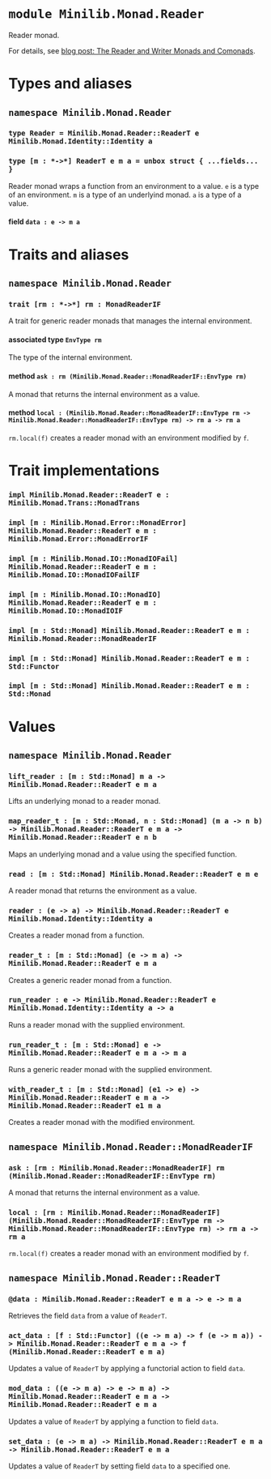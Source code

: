 # `module Minilib.Monad.Reader`

Reader monad.

For details, see [blog post: The Reader and Writer Monads and Comonads](https://www.olivierverdier.com/posts/2014/12/31/reader-writer-monad-comonad/).

# Types and aliases

## `namespace Minilib.Monad.Reader`

### `type Reader = Minilib.Monad.Reader::ReaderT e Minilib.Monad.Identity::Identity a`

### `type [m : *->*] ReaderT e m a = unbox struct { ...fields... }`

Reader monad wraps a function from an environment to a value.
`e` is a type of an environment.
`m` is a type of an underlyind monad.
`a` is a type of a value.

#### field `data : e -> m a`

# Traits and aliases

## `namespace Minilib.Monad.Reader`

### `trait [rm : *->*] rm : MonadReaderIF`

A trait for generic reader monads that manages the internal environment.

#### associated type `EnvType rm`

The type of the internal environment.

#### method `ask : rm (Minilib.Monad.Reader::MonadReaderIF::EnvType rm)`

A monad that returns the internal environment as a value.

#### method `local : (Minilib.Monad.Reader::MonadReaderIF::EnvType rm -> Minilib.Monad.Reader::MonadReaderIF::EnvType rm) -> rm a -> rm a`

`rm.local(f)` creates a reader monad with an environment modified by `f`.

# Trait implementations

### `impl Minilib.Monad.Reader::ReaderT e : Minilib.Monad.Trans::MonadTrans`

### `impl [m : Minilib.Monad.Error::MonadError] Minilib.Monad.Reader::ReaderT e m : Minilib.Monad.Error::MonadErrorIF`

### `impl [m : Minilib.Monad.IO::MonadIOFail] Minilib.Monad.Reader::ReaderT e m : Minilib.Monad.IO::MonadIOFailIF`

### `impl [m : Minilib.Monad.IO::MonadIO] Minilib.Monad.Reader::ReaderT e m : Minilib.Monad.IO::MonadIOIF`

### `impl [m : Std::Monad] Minilib.Monad.Reader::ReaderT e m : Minilib.Monad.Reader::MonadReaderIF`

### `impl [m : Std::Monad] Minilib.Monad.Reader::ReaderT e m : Std::Functor`

### `impl [m : Std::Monad] Minilib.Monad.Reader::ReaderT e m : Std::Monad`

# Values

## `namespace Minilib.Monad.Reader`

### `lift_reader : [m : Std::Monad] m a -> Minilib.Monad.Reader::ReaderT e m a`

Lifts an underlying monad to a reader monad.

### `map_reader_t : [m : Std::Monad, n : Std::Monad] (m a -> n b) -> Minilib.Monad.Reader::ReaderT e m a -> Minilib.Monad.Reader::ReaderT e n b`

Maps an underlying monad and a value using the specified function.

### `read : [m : Std::Monad] Minilib.Monad.Reader::ReaderT e m e`

A reader monad that returns the environment as a value.

### `reader : (e -> a) -> Minilib.Monad.Reader::ReaderT e Minilib.Monad.Identity::Identity a`

Creates a reader monad from a function.

### `reader_t : [m : Std::Monad] (e -> m a) -> Minilib.Monad.Reader::ReaderT e m a`

Creates a generic reader monad from a function.

### `run_reader : e -> Minilib.Monad.Reader::ReaderT e Minilib.Monad.Identity::Identity a -> a`

Runs a reader monad with the supplied environment.

### `run_reader_t : [m : Std::Monad] e -> Minilib.Monad.Reader::ReaderT e m a -> m a`

Runs a generic reader monad with the supplied environment.

### `with_reader_t : [m : Std::Monad] (e1 -> e) -> Minilib.Monad.Reader::ReaderT e m a -> Minilib.Monad.Reader::ReaderT e1 m a`

Creates a reader monad with the modified environment.

## `namespace Minilib.Monad.Reader::MonadReaderIF`

### `ask : [rm : Minilib.Monad.Reader::MonadReaderIF] rm (Minilib.Monad.Reader::MonadReaderIF::EnvType rm)`

A monad that returns the internal environment as a value.

### `local : [rm : Minilib.Monad.Reader::MonadReaderIF] (Minilib.Monad.Reader::MonadReaderIF::EnvType rm -> Minilib.Monad.Reader::MonadReaderIF::EnvType rm) -> rm a -> rm a`

`rm.local(f)` creates a reader monad with an environment modified by `f`.

## `namespace Minilib.Monad.Reader::ReaderT`

### `@data : Minilib.Monad.Reader::ReaderT e m a -> e -> m a`

Retrieves the field `data` from a value of `ReaderT`.

### `act_data : [f : Std::Functor] ((e -> m a) -> f (e -> m a)) -> Minilib.Monad.Reader::ReaderT e m a -> f (Minilib.Monad.Reader::ReaderT e m a)`

Updates a value of `ReaderT` by applying a functorial action to field `data`.

### `mod_data : ((e -> m a) -> e -> m a) -> Minilib.Monad.Reader::ReaderT e m a -> Minilib.Monad.Reader::ReaderT e m a`

Updates a value of `ReaderT` by applying a function to field `data`.

### `set_data : (e -> m a) -> Minilib.Monad.Reader::ReaderT e m a -> Minilib.Monad.Reader::ReaderT e m a`

Updates a value of `ReaderT` by setting field `data` to a specified one.